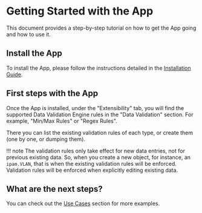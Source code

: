 # Getting Started with the App

This document provides a step-by-step tutorial on how to get the App going and how to use it.

## Install the App

To install the App, please follow the instructions detailed in the [Installation Guide](../admin/install.md).

## First steps with the App

Once the App is installed, under the "Extensibility" tab, you will find the supported Data Validation Engine rules in the "Data Validation" section. For example, "Min/Max Rules" or "Regex Rules".

There you can list the existing validation rules of each type, or create them (one by one, or dumping them).

!!! note
    The validation rules only take effect for new data entries, not for previous existing data. So, when you create a new object, for instance, an `ipam.VLAN`, that is when the existing validation rules will be enforced. Validation rules will be enforced when explicitly editing existing data.

## What are the next steps?

You can check out the [Use Cases](app_use_cases.md) section for more examples.
